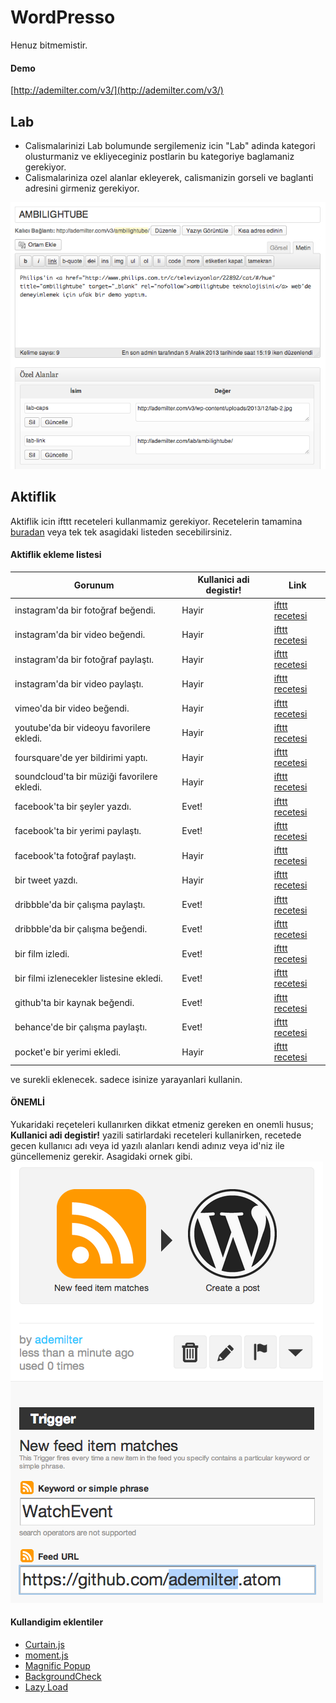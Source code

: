 # WordPresso
Henuz bitmemistir.

#### Demo
[http://ademilter.com/v3/](http://ademilter.com/v3/)


## Lab
* Calismalarinizi Lab bolumunde sergilemeniz icin "Lab" adinda kategori olusturmaniz ve ekliyeceginiz postlarin bu kategoriye baglamaniz gerekiyor.
* Calismalariniza ozel alanlar ekleyerek, calismanizin gorseli ve baglanti adresini girmeniz gerekiyor.

![lab icin gorsel ekleme](/other/lab-add-item.png)


## Aktiflik
Aktiflik icin ifttt receteleri kullanmamiz gerekiyor.
Recetelerin tamamina [buradan](https://ifttt.com/p/ademilter) veya tek tek asagidaki listeden secebilirsiniz.

#### Aktiflik ekleme listesi

Gorunum | Kullanici adi degistir! | Link
--- | --- | ---
instagram'da bir fotoğraf beğendi. | Hayir | [ifttt recetesi](#)
instagram'da bir video beğendi. | Hayir | [ifttt recetesi](#)
instagram'da bir fotoğraf paylaştı. | Hayir | [ifttt recetesi](#)
instagram'da bir video paylaştı. | Hayir | [ifttt recetesi](#)
vimeo'da bir video beğendi. | Hayir | [ifttt recetesi](#)
youtube'da bir videoyu favorilere ekledi. | Hayir | [ifttt recetesi](#)
foursquare'de yer bildirimi yaptı. | Hayir | [ifttt recetesi](#)
soundcloud'ta bir müziği favorilere ekledi. | Hayir | [ifttt recetesi](#)
facebook'ta bir şeyler yazdı. | Evet! | [ifttt recetesi](#)
facebook'ta bir yerimi paylaştı. | Evet! | [ifttt recetesi](#)
facebook'ta fotoğraf paylaştı. | Hayir | [ifttt recetesi](#)
bir tweet yazdı. | Hayir | [ifttt recetesi](#)
dribbble'da bir çalışma paylaştı. | Evet! | [ifttt recetesi](#)
dribbble'da bir çalışma beğendi. | Evet! | [ifttt recetesi](#)
bir film izledi. | Evet! | [ifttt recetesi](#)
bir filmi izlenecekler listesine ekledi. | Evet! | [ifttt recetesi](#)
github'ta bir kaynak beğendi. | Evet! | [ifttt recetesi](#)
behance'de bir çalışma paylaştı. | Evet! | [ifttt recetesi](#)
pocket'e bir yerimi ekledi. | Hayir | [ifttt recetesi](#)

ve surekli eklenecek. sadece isinize yarayanlari kullanin.

#### ÖNEMLİ
Yukaridaki reçeteleri kullanırken dikkat etmeniz gereken en onemli husus; **Kullanici adi degistir!** yazili satirlardaki receteleri kullanirken, recetede gecen kullanıcı adı veya id yazılı alanları kendi adınız veya id'niz ile güncellemeniz gerekir. Asagidaki ornek gibi.
![ifttt kullanici adini degistirmeyi unutmayin](/other/ifttt-id-change.png)


#### Kullandigim eklentiler
* [Curtain.js](https://github.com/Victa/curtain.js)
* [moment.js](https://github.com/moment/moment/)
* [Magnific Popup](http://dimsemenov.com/plugins/magnific-popup/)
* [BackgroundCheck](http://kennethcachia.com/background-check)
* [Lazy Load](http://www.appelsiini.net/projects/lazyload)
